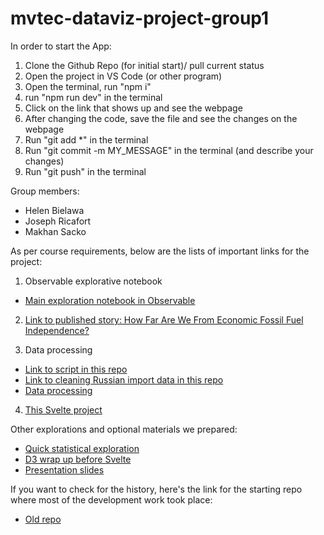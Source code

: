 # mvtec-dataviz-project-group1

In order to start the App:

1. Clone the Github Repo (for initial start)/ pull current status
2. Open the project in VS Code (or other program)
3. Open the terminal, run "npm i"
4. run "npm run dev" in the terminal
5. Click on the link that shows up and see the webpage
6. After changing the code, save the file and see the changes on the webpage
7. Run "git add \*" in the terminal
8. Run "git commit -m MY_MESSAGE" in the terminal (and describe your changes)
9. Run "git push" in the terminal

Group members:

- Helen Bielawa
- Joseph Ricafort
- Makhan Sacko

As per course requirements, below are the lists of important links for the project:

1. Observable explorative notebook

- [Main exploration notebook in Observable](https://observablehq.com/d/3d80e662164dfcc3)

2. [Link to published story: How Far Are We From Economic Fossil Fuel Independence?](https://mvtec-dataviz-project-group1-v2.vercel.app/)

3. Data processing

- [Link to script in this repo](https://github.com/josephricafort/mvtec-dataviz-project-group1-v2/blob/main/src/optimize/optimize.js)
- [Link to cleaning Russian import data in this repo](https://github.com/josephricafort/mvtec-dataviz-project-group1-v2/blob/main/src/data/clean_RussianImports.js)
- [Data processing](https://excalidraw.com/#room=1b1ad1e6cf65272155ee,AtyVEfyKwNe0JRVS-dVKgA)

4. [This Svelte project](https://github.com/josephricafort/mvtec-dataviz-project-group1-v2)

Other explorations and optional materials we prepared:

- [Quick statistical exploration](https://observablehq.com/d/44b8f6a734288101)
- [D3 wrap up before Svelte](https://observablehq.com/d/3d77b7325ea7cc02)
- [Presentation slides](https://www.canva.com/design/DAFXG6RtyDc/iCfP--PqI0hxUv-5ESY5pA/view?utm_content=DAFXG6RtyDc&utm_campaign=designshare&utm_medium=link&utm_source=publishpresent)

If you want to check for the history, here's the link for the starting repo where most of the development work took place:

- [Old repo](https://github.com/HelenBielawa/mvtec-dataviz-project-group1)
